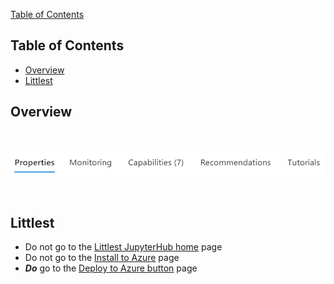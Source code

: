 [Table of Contents](#table-of-contents)


## Table of Contents


- [Overview](#overview)
- [Littlest](#littlest)


## Overview

<BR><BR>
<img src="../../images/azure/vm11.png" alt="drawing" width="600" style="display: block; margin: auto;"/>
<BR><BR>

## Littlest
  
- Do not go to the [Littlest JupyterHub home](https://tljh.jupyter.org/en/latest/) page
- Do not go to the [Install to Azure](https://tljh.jupyter.org/en/latest/install/azure.html) page
- ***Do*** go to the [Deploy to Azure button](https://github.com/trallard/TLJH-azure-button) page

